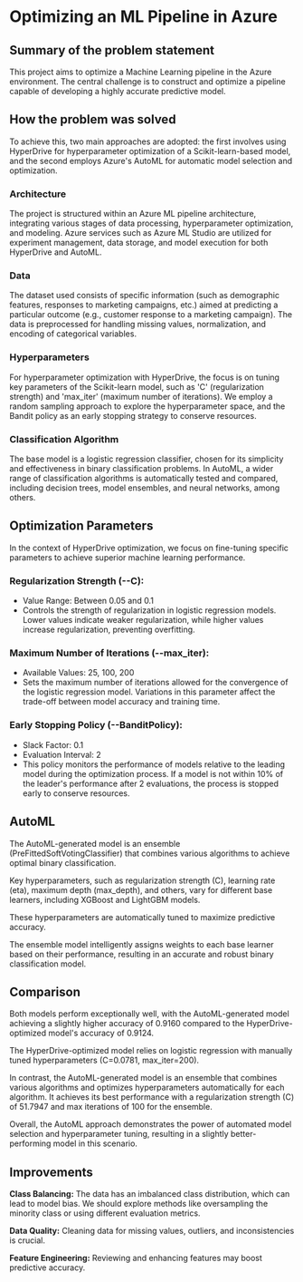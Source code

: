 # Optimizing an ML Pipeline in Azure

## Summary of the problem statement
This project aims to optimize a Machine Learning pipeline in the Azure environment. The central challenge is to construct and optimize a pipeline capable of developing a highly accurate predictive model. 

## How the problem was solved
To achieve this, two main approaches are adopted: the first involves using HyperDrive for hyperparameter optimization of a Scikit-learn-based model, and the second employs Azure's AutoML for automatic model selection and optimization.

### Architecture
The project is structured within an Azure ML pipeline architecture, integrating various stages of data processing, hyperparameter optimization, and modeling. Azure services such as Azure ML Studio are utilized for experiment management, data storage, and model execution for both HyperDrive and AutoML.

### Data
The dataset used consists of specific information (such as demographic features, responses to marketing campaigns, etc.) aimed at predicting a particular outcome (e.g., customer response to a marketing campaign). The data is preprocessed for handling missing values, normalization, and encoding of categorical variables.

### Hyperparameters

For hyperparameter optimization with HyperDrive, the focus is on tuning key parameters of the Scikit-learn model, such as 'C' (regularization strength) and 'max_iter' (maximum number of iterations). We employ a random sampling approach to explore the hyperparameter space, and the Bandit policy as an early stopping strategy to conserve resources.

### Classification Algorithm

The base model is a logistic regression classifier, chosen for its simplicity and effectiveness in binary classification problems. In AutoML, a wider range of classification algorithms is automatically tested and compared, including decision trees, model ensembles, and neural networks, among others.

## Optimization Parameters

In the context of HyperDrive optimization, we focus on fine-tuning specific parameters to achieve superior machine learning performance.


### Regularization Strength (--C):

- Value Range: Between 0.05 and 0.1
- Controls the strength of regularization in logistic regression models. Lower values indicate weaker regularization, while higher values increase regularization, preventing overfitting.

### Maximum Number of Iterations (--max_iter):

- Available Values: 25, 100, 200
- Sets the maximum number of iterations allowed for the convergence of the logistic regression model. Variations in this parameter affect the trade-off between model accuracy and training time.

### Early Stopping Policy (--BanditPolicy):

- Slack Factor: 0.1
- Evaluation Interval: 2
- This policy monitors the performance of models relative to the leading model during the optimization process. If a model is not within 10% of the leader's performance after 2 evaluations, the process is stopped early to conserve resources.

## AutoML 

The AutoML-generated model is an ensemble (PreFittedSoftVotingClassifier) that combines various algorithms to achieve optimal binary classification. 

Key hyperparameters, such as regularization strength (C), learning rate (eta), maximum depth (max_depth), and others, vary for different base learners, including XGBoost and LightGBM models. 

These hyperparameters are automatically tuned to maximize predictive accuracy. 

The ensemble model intelligently assigns weights to each base learner based on their performance, resulting in an accurate and robust binary classification model.

## Comparison
Both models perform exceptionally well, with the AutoML-generated model achieving a slightly higher accuracy of 0.9160 compared to the HyperDrive-optimized model's accuracy of 0.9124.

The HyperDrive-optimized model relies on logistic regression with manually tuned hyperparameters (C=0.0781, max_iter=200).

In contrast, the AutoML-generated model is an ensemble that combines various algorithms and optimizes hyperparameters automatically for each algorithm. It achieves its best performance with a regularization strength (C) of 51.7947 and max iterations of 100 for the ensemble.

Overall, the AutoML approach demonstrates the power of automated model selection and hyperparameter tuning, resulting in a slightly better-performing model in this scenario.

## Improvements
**Class Balancing:** The data has an imbalanced class distribution, which can lead to model bias. We should explore methods like oversampling the minority class or using different evaluation metrics.

**Data Quality:** Cleaning data for missing values, outliers, and inconsistencies is crucial.

**Feature Engineering:** Reviewing and enhancing features may boost predictive accuracy.

